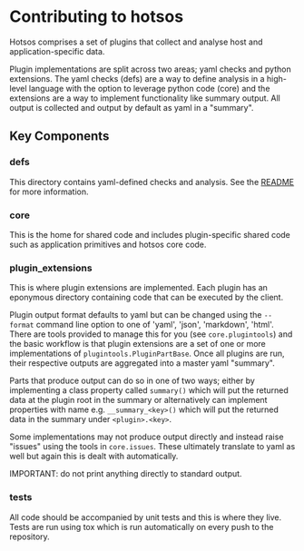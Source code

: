 # Contributing to hotsos

Hotsos comprises a set of plugins that collect and analyse host and
application-specific data.

Plugin implementations are split across two areas; yaml checks and python
extensions. The yaml checks (defs) are a way to define analysis in a high-level
language with the option to leverage python code (core) and the extensions are
a way to implement functionality like summary output. All output is collected
and output by default as yaml in a "summary".

## Key Components

### defs

This directory contains yaml-defined checks and analysis. See the
[README](hotsos/defs/README.md) for more information.

### core

This is the home for shared code and includes plugin-specific shared code such
as application primitives and hotsos core code.

### plugin_extensions

This is where plugin extensions are implemented. Each plugin has an eponymous
directory containing code that can be executed by the client.

Plugin output format defaults to yaml but can be changed using the `--format`
command line option to one of 'yaml', 'json', 'markdown', 'html'. There are
tools provided to manage this for you (see `core.plugintools`) and the basic
workflow is that plugin extensions are a set of one or more implementations of
`plugintools.PluginPartBase`. Once all plugins are run, their respective outputs
are aggregated into a master yaml "summary".

Parts that produce output can do so in one of two ways; either by implementing a
class property called `summary()` which will put the returned data at the plugin
root in the summary or alternatively can implement properties with name e.g.
`__summary_<key>()` which will put the returned data in the summary under
`<plugin>.<key>`.

Some implementations may not produce output directly and instead raise "issues"
using the tools in `core.issues`. These ultimately translate to yaml as well but
again this is dealt with automatically.

IMPORTANT: do not print anything directly to standard output.

### tests

All code should be accompanied by unit tests and this is where they live. Tests
are run using tox which is run automatically on every push to the repository.
